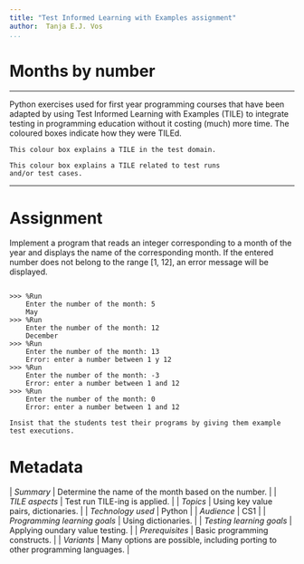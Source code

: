 ```yaml
---
title: "Test Informed Learning with Examples assignment"
author:  Tanja E.J. Vos
...
```


# Months by number



------------------------------------------------------------------------

Python exercises used for first year programming courses that
have been adapted by using Test Informed Learning with Examples (TILE)
to integrate testing in programming education without it costing (much)
more time. The coloured boxes indicate how they were TILEd.

```testdomaintile
This colour box explains a TILE in the test domain.
```

```testruntile
This colour box explains a TILE related to test runs 
and/or test cases.
```
------------------------------------------------------------------------

# Assignment

Implement a program that reads an integer corresponding to a month
of the year and displays the name of the corresponding month. If the
entered number does not belong to the range [1, 12], an error
message will be displayed.

```small

>>> %Run 
    Enter the number of the month: 5
    May
>>> %Run 
    Enter the number of the month: 12
    December
>>> %Run 
    Enter the number of the month: 13
    Error: enter a number between 1 y 12
>>> %Run 
    Enter the number of the month: -3
    Error: enter a number between 1 and 12
>>> %Run 
    Enter the number of the month: 0
    Error: enter a number between 1 and 12
```

```testruntile
Insist that the students test their programs by giving them example
test executions.
```

# Metadata

| *Summary*                     | Determine the name of the month based on the number. |
| *TILE aspects*                | Test run TILE-ing is applied. |
| *Topics*                      | Using key value pairs, dictionaries. |
| *Technology used*             | Python |
| *Audience*                    | CS1 |
| *Programming learning goals*  | Using dictionaries. |
| *Testing learning goals*      | Applying oundary value testing. |
| *Prerequisites*               | Basic programming constructs. |
| *Variants*                    | Many options are possible, including porting to other programming languages. |    